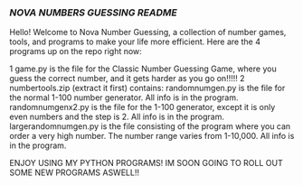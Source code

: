 ### _**NOVA NUMBERS GUESSING README**_
Hello! Welcome to Nova Number Guessing, a collection of number games, tools, and programs to make your life more efficient.
Here are the 4 programs up on the repo right now:

1 game.py is the file for the Classic Number Guessing Game, where you guess the correct number, and it gets harder as you go on!!!!!
2 numbertools.zip (extract it first) contains:
    randomnumgen.py is the file for the normal 1-100 number generator. All info is in the program.
    randomnumgenx2.py is the file for the 1-100 generator, except it is only even numbers and the step is 2. All info is in the program.
    largerandomnumgen.py is the file consisting of the program where you can order a very high number. The number range varies from 1-10,000. All info is in the program.

ENJOY USING MY PYTHON PROGRAMS! IM SOON GOING TO ROLL OUT SOME NEW PROGRAMS ASWELL!!
  

